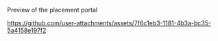 Preview of the placement portal

https://github.com/user-attachments/assets/7f6c1eb3-1181-4b3a-bc35-5a4158e197f2

